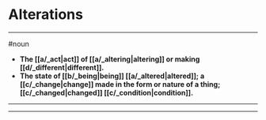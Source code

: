 # Alterations
---
#noun
- **The [[a/_act|act]] of [[a/_altering|altering]] or making [[d/_different|different]].**
- **The state of [[b/_being|being]] [[a/_altered|altered]]; a [[c/_change|change]] made in the form or nature of a thing; [[c/_changed|changed]] [[c/_condition|condition]].**
---
---
